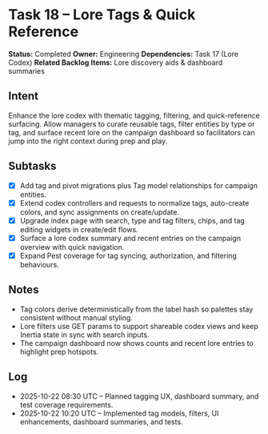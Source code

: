 # Task 18 – Lore Tags & Quick Reference

**Status:** Completed
**Owner:** Engineering
**Dependencies:** Task 17 (Lore Codex)
**Related Backlog Items:** Lore discovery aids & dashboard summaries

## Intent
Enhance the lore codex with thematic tagging, filtering, and quick-reference surfacing. Allow managers to curate reusable tags, filter entities by type or tag, and surface recent lore on the campaign dashboard so facilitators can jump into the right context during prep and play.

## Subtasks
- [x] Add tag and pivot migrations plus Tag model relationships for campaign entities.
- [x] Extend codex controllers and requests to normalize tags, auto-create colors, and sync assignments on create/update.
- [x] Upgrade index page with search, type and tag filters, chips, and tag editing widgets in create/edit flows.
- [x] Surface a lore codex summary and recent entries on the campaign overview with quick navigation.
- [x] Expand Pest coverage for tag syncing, authorization, and filtering behaviours.

## Notes
- Tag colors derive deterministically from the label hash so palettes stay consistent without manual styling.
- Lore filters use GET params to support shareable codex views and keep Inertia state in sync with search inputs.
- The campaign dashboard now shows counts and recent lore entries to highlight prep hotspots.

## Log
- 2025-10-22 08:30 UTC – Planned tagging UX, dashboard summary, and test coverage requirements.
- 2025-10-22 10:20 UTC – Implemented tag models, filters, UI enhancements, dashboard summaries, and tests.
